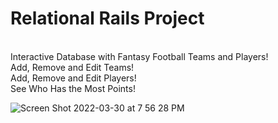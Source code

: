 <h1>Relational Rails Project</h1><br>
Interactive Database with Fantasy Football Teams and Players!<br>
Add, Remove and Edit Teams!<br>
Add, Remove and Edit Players!<br>
See Who Has the Most Points!<br>

![Screen Shot 2022-03-30 at 7 56 28 PM](https://user-images.githubusercontent.com/96309924/160949673-1e51f537-d699-4a21-bd4d-e2a0231a6a58.png)
